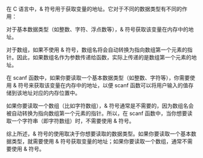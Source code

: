 在 C 语言中，& 符号用于获取变量的地址。它对于不同的数据类型有不同的作用：

对于基本数据类型（如整数、字符、浮点数等），& 符号获取该变量在内存中的地址。

对于数组，如果不使用 & 符号，数组名将会自动转换为指向数组第一个元素的指针。因此，如果数组名作为参数传递给函数，实际上传递的是数组第一个元素的地址。

在 scanf 函数中，如果你要读取一个基本数据类型（如整数、字符等），你需要使用 & 符号来获取该变量在内存中的地址，以便 scanf 函数可以将用户输入的值存储到该地址对应的内存位置中。

如果你要读取一个数组（比如字符数组），& 符号通常是不需要的，因为数组名会被自动转换为指向数组第一个元素的指针。所以，在 scanf 函数中，当你想要读取一个字符串（即字符数组）时，不需要使用 & 符号。

综上所述，& 符号的使用取决于你想要读取的数据类型。如果你要读取一个基本数据类型，就需要使用 & 符号获取变量的地址；如果你要读取一个数组，通常不需要使用 & 符号。